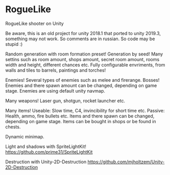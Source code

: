 # RogueLike
RogueLike shooter on Unity

Be aware, this is an old project for unity 2018.1 that ported to unity 2019.3, something may not work.
So comments are in russian.
So code may be stupid :) 

Random generation with room formation preset!
Generation by seed!
Many settins such as room amount, shops amount, secret room amount, rooms width and height, different chances etc.
Fully configurable envriments, from walls and tiles to barrels, paintings and torches!

Enemies!
Several types of enemies such as melee and firerange.
Bosses!
Enemies and there spawn amount can be changed, depending on game stage.
Enemies are using default unity navmap.


Many weapons!
Laser gun, shotgun, rocket launcher etc.


Many items! 
Useable: Slow time, C4, invincibility for short time etc.
Passive: Health, ammo, fire bullets etc.
Items and there spawn can be changed, depending on game stage.
Items can be bought in shops or be found in chests.

Dynamic minimap.

Light and shadows with SpriteLightKit! https://github.com/prime31/SpriteLightKit

Destruction with Unity-2D-Destruction https://github.com/mjholtzem/Unity-2D-Destruction